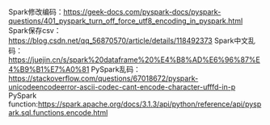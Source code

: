 Spark修改编码：https://geek-docs.com/pyspark-docs/pyspark-questions/401_pyspark_turn_off_force_utf8_encoding_in_pyspark.html
Spark保存csv：https://blog.csdn.net/qq_56870570/article/details/118492373
Spark中文乱码：https://juejin.cn/s/spark%20dataframe%20%E4%B8%AD%E6%96%87%E4%B9%B1%E7%A0%81
PySpark乱码：https://stackoverflow.com/questions/67018672/pyspark-unicodeencodeerror-ascii-codec-cant-encode-character-ufffd-in-p
PySpark function:https://spark.apache.org/docs/3.1.3/api/python/reference/api/pyspark.sql.functions.encode.html
